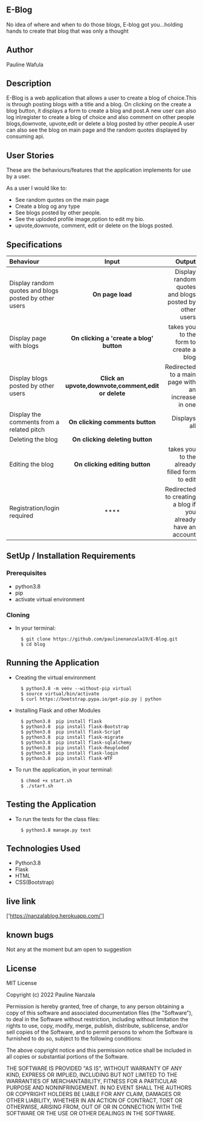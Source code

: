 ## E-Blog
No idea of where and when to do those blogs, E-blog got you...holding hands to create that blog that was only a thought


## Author
Pauline Wafula

## Description
E-Blog is a web application that allows a user to create a blog of choice.This is through posting blogs with a title and a blog. On clicking on the create a blog button, it displays a form to create a blog and post.A new user can also log in\register to create a blog of choice and also comment on other people blogs,downvote, upvote,edit or delete a blog posted by other people.A user can also see the blog on main page and the random quotes displayed by consuming api. 


## User Stories
These are the behaviours/features that the application implements for use by a user.

As a user I would like to:
* See random quotes on the main page
* Create a blog og any type
* See blogs posted by other people.
* See the uploded profile image,option to edit my bio. 
* upvote,downvote, comment, edit or delete on the blogs posted. 

## Specifications
| Behaviour | Input | Output |
| :---------------- | :---------------: | ------------------: |
| Display random quotes and blogs posted by other users  | **On page load** | Display random quotes and blogs posted by other users  |
| Display page with blogs  | **On clicking a 'create a blog' button** | takes you to the form to create a blog |
| Display blogs posted by other users | **Click an upvote,downvote,comment,edit or delete** | Redirected to a main page with an increase in one |
| Display the comments from a related pitch | **On clicking comments button** | Displays all|
| Deleting the blog | **On clicking deleting button** | 
| Editing the blog | **On clicking editing button** | takes you to the already filled form to edit |
| Registration/login required  | **** | Redirected to creating a blog if you already have an account  |


## SetUp / Installation Requirements
### Prerequisites
* python3.8
* pip
* activate virtual environment

### Cloning
* In your terminal:

        $ git clone https://github.com/paulinenanzala19/E-Blog.git
        $ cd blog

## Running the Application
* Creating the virtual environment

        $ python3.8 -m venv --without-pip virtual
        $ source virtual/bin/activate
        $ curl https://bootstrap.pypa.io/get-pip.py | python

* Installing Flask and other Modules

        $ python3.8  pip install flask
        $ python3.8  pip install flask-Bootstrap
        $ python3.8  pip install flask-Script
        $ python3.8  pip install flask-migrate
        $ python3.8  pip install flask-sqlalchemy
        $ python3.8  pip install flask-Reuploded
        $ python3.8  pip install flask-login
        $ python3.8  pip install flask-WTF

* To run the application, in your terminal:

        $ chmod +x start.sh
        $ ./start.sh

## Testing the Application
* To run the tests for the class files:

        $ python3.8 manage.py test

## Technologies Used
* Python3.8
* Flask
* HTML
* CSS(Bootstrap)

## live link
['https://nanzalablog.herokuapp.com/']

## known bugs
Not any at the moment but am open to suggestion


## License
MIT License

Copyright (c) 2022 Pauline Nanzala

Permission is hereby granted, free of charge, to any person obtaining a copy
of this software and associated documentation files (the "Software"), to deal
in the Software without restriction, including without limitation the rights
to use, copy, modify, merge, publish, distribute, sublicense, and/or sell
copies of the Software, and to permit persons to whom the Software is
furnished to do so, subject to the following conditions:

The above copyright notice and this permission notice shall be included in all
copies or substantial portions of the Software.

THE SOFTWARE IS PROVIDED "AS IS", WITHOUT WARRANTY OF ANY KIND, EXPRESS OR
IMPLIED, INCLUDING BUT NOT LIMITED TO THE WARRANTIES OF MERCHANTABILITY,
FITNESS FOR A PARTICULAR PURPOSE AND NONINFRINGEMENT. IN NO EVENT SHALL THE
AUTHORS OR COPYRIGHT HOLDERS BE LIABLE FOR ANY CLAIM, DAMAGES OR OTHER
LIABILITY, WHETHER IN AN ACTION OF CONTRACT, TORT OR OTHERWISE, ARISING FROM,
OUT OF OR IN CONNECTION WITH THE SOFTWARE OR THE USE OR OTHER DEALINGS IN THE
SOFTWARE.